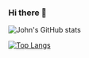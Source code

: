### Hi there 👋

![John's GitHub stats](https://github-readme-stats.vercel.app/api?username=johnlee-jh&count_private=true)

[![Top Langs](https://github-readme-stats.vercel.app/api/top-langs/?username=johnlee-jh)](https://github.com/anuraghazra/github-readme-stats)

<!--
**johnlee-jh/johnlee-jh** is a ✨ _special_ ✨ repository because its `README.md` (this file) appears on your GitHub profile.

Here are some ideas to get you started:

- 🔭 I’m currently working on ...
- 🌱 I’m currently learning ...
- 👯 I’m looking to collaborate on ...
- 🤔 I’m looking for help with ...
- 💬 Ask me about ...
- 📫 How to reach me: ...
- 😄 Pronouns: ...
- ⚡ Fun fact: ...
-->

